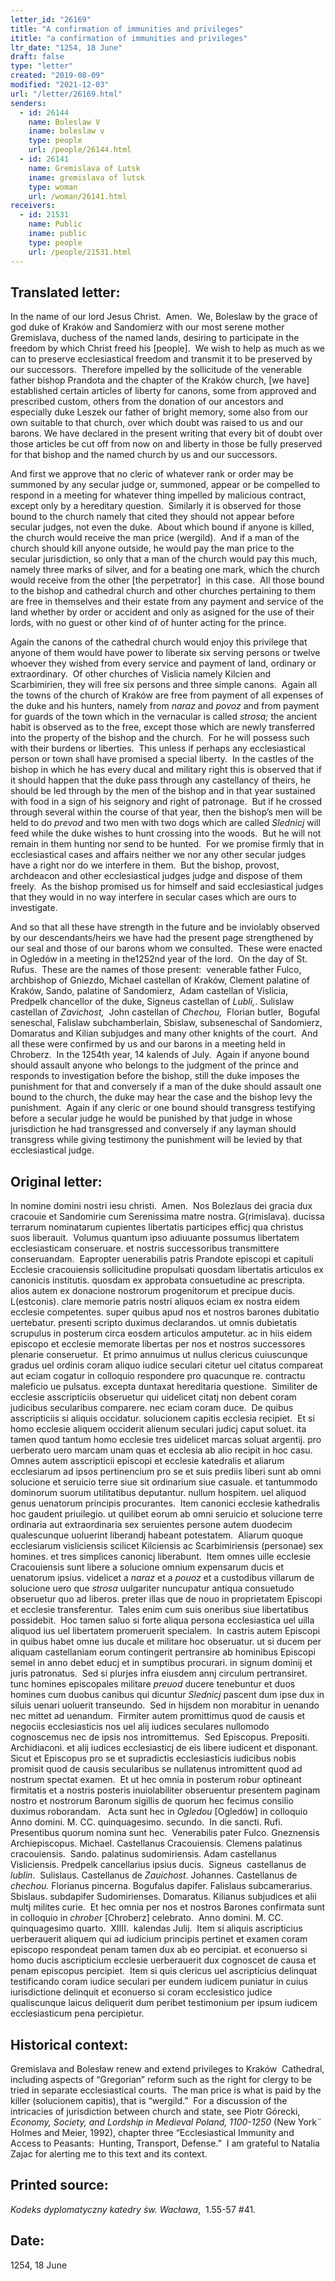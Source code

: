 ```yaml
---
letter_id: "26169"
title: "A confirmation of immunities and privileges"
ititle: "a confirmation of immunities and privileges"
ltr_date: "1254, 18 June"
draft: false
type: "letter"
created: "2019-08-09"
modified: "2021-12-03"
url: "/letter/26169.html"
senders:
  - id: 26144
    name: Boleslaw V
    iname: boleslaw v
    type: people
    url: /people/26144.html
  - id: 26141
    name: Gremislava of Lutsk
    iname: gremislava of lutsk
    type: woman
    url: /woman/26141.html
receivers:
  - id: 21531
    name: Public
    iname: public
    type: people
    url: /people/21531.html
---
```

<h2> Translated letter:</h2><p>In the name of our lord Jesus Christ.&nbsp; Amen.&nbsp; We, Boleslaw by the grace of god duke of Kraków and Sandomierz with our most serene mother Gremislava, duchess of the named lands, desiring to participate in the freedom by which Christ freed his [people].&nbsp; We wish to help as much as we can to preserve ecclesiastical freedom and transmit it to be preserved by our successors.&nbsp; Therefore impelled by the sollicitude of the venerable father bishop Prandota and the chapter of the Kraków church, [we have] established certain articles of liberty for canons, some from approved and prescribed custom, others from the donation of our ancestors and especially duke Leszek our father of bright memory, some also from our own suitable to that church, over which doubt was raised to us and our barons. We have declared in the present writing that every bit of doubt over those articles be cut off from now on and liberty in those be fully preserved for that bishop and the named church by us and our successors.&nbsp;</p><p>And first we approve that no cleric of whatever rank or order may be summoned by any secular judge or, summoned, appear or be compelled to respond in a meeting for whatever thing impelled by malicious contract, except only by a hereditary question.&nbsp; Similarly it is observed for those bound to the church namely that cited they should not appear before secular judges, not even the duke.&nbsp; About which bound if anyone is killed, the church would receive the man price (wergild).&nbsp; And if a man of the church should kill anyone outside, he would pay the man price to the secular jurisdiction, so only that a man of the church would pay this much, namely three marks of silver, and for a beating one mark, which the church would receive from the other [the perpetrator] &nbsp;in this case.&nbsp; All those bound to the bishop and cathedral church and other churches pertaining to them are free in themselves and their estate from any payment and service of the land whether by order or accident and only as asigned for the use of their lords, with no guest or other kind of of hunter acting for the prince.&nbsp;</p><p>Again the canons of the cathedral church would enjoy this privilege that anyone of them would have power to liberate six serving persons or twelve whoever they wished from every service and payment of land, ordinary or extraordinary.&nbsp; Of other churches of Vislicia namely Kilcien and Scarbimirien, they will free six persons and three simple canons.&nbsp; Again all the towns of the church of Kraków are free from payment of all expenses of the duke and his hunters, namely from <i>naraz</i> and <i>povoz</i> and from payment for guards of the town which in the vernacular is called <i>strosa;</i> the ancient habit is observed as to the free, except those which are newly transferred into the property of the bishop and the church.&nbsp; For he will possess such with their burdens or liberties.&nbsp; This unless if perhaps any ecclesiastical person or town shall have promised a special liberty.&nbsp; In the castles of the bishop in which he has every ducal and military right this is observed that if it should happen that the duke pass through any castellancy of theirs, he should be led through by the men of the bishop and in that year sustained with food in a sign of his seignory and right of patronage.&nbsp; But if he crossed through several within the course of that year, then the bishop’s men will be held to do <i>prevod </i>and two men with two dogs which are called <i>Slednicj </i>will feed while the duke wishes to hunt crossing into the woods.&nbsp; But he will not remain in them hunting nor send to be hunted.&nbsp; For we promise firmly that in ecclesiastical cases and affairs neither we nor any other secular judges have a right nor do we interfere in them.&nbsp; But the bishop, provost, archdeacon and other ecclesiastical judges judge and dispose of them freely.&nbsp; As the bishop promised us for himself and said ecclesiastical judges that they would in no way interfere in secular cases which are ours to investigate.</p><p>And so that all these have strength in the future and be inviolably observed by our descendants/heirs we have had the present page strengthened by our seal and those of our barons whom we consulted.&nbsp; These were enacted in Ogledów in a meeting in the1252nd year of the lord.&nbsp; On the day of St. Rufus.&nbsp; These are the names of those present:&nbsp; venerable father Fulco, archbishop of Gniezdo, Michael castellan of Kraków, Clement palatine of Kraków, Sando, palatine of Sandomierz,&nbsp; Adam castellan of Vislicia, Predpelk chancellor of the duke, Signeus castellan of <i>Lubli,</i>. Sulislaw castellan of <i>Zavichost,</i>&nbsp; John castellan of <i>Chechou,</i>&nbsp; Florian butler,&nbsp; Bogufal seneschal, Falislaw subchamberlain, Sbislaw, subseneschal of Sandomierz, Domaratus and Kilian subjudges and many other knights of the court.&nbsp; And all these were confirmed by us and our barons in a meeting held in Chroberz.&nbsp; In the 1254th year, 14 kalends of July.&nbsp; Again if anyone bound should assault anyone who belongs to the judgment of the prince and responds to investigation before the bishop, still the duke imposes the punishment for that and conversely if a man of the duke should assault one bound to the church, the duke may hear the case and the bishop levy the punishment.&nbsp; Again if any cleric or one bound should transgress testifying before a secular judge he would be punished by that judge in whose jurisdiction he had transgressed and conversely if any layman should transgress while giving testimony the punishment will be levied by that ecclesiastical judge.</p><h2 class="mt-4"> Original letter:</h2><p>In nomine domini nostri iesu christi.&nbsp; Amen.&nbsp; Nos Bolezlaus dei gracia dux cracouie et Sandomirie cum Serenissima matre nostra. G(rimislava). ducissa terrarum nominatarum cupientes libertatis participes efficj qua christus suos liberauit.&nbsp; Volumus quantum ipso adiuuante possumus libertatem ecclesiasticam conseruare. et nostris successoribus transmittere conseruandam.&nbsp; Eapropter uenerabilis patris Prandote episcopi et capituli Ecclesie cracouiensis sollicitudine propulsati quosdam libertatis articulos ex canonicis institutis. quosdam ex approbata consuetudine ac prescripta. alios autem ex donacione nostrorum progenitorum et precipue ducis.&nbsp; L(estconis). clare memorie patris nostri aliquos eciam ex nostra eidem ecclesie competentes. super quibus apud nos et nostros barones dubitatio uertebatur. presenti scripto duximus declarandos. ut omnis dubietatis scrupulus in posterum circa eosdem articulos amputetur. ac in hiis eidem episcopo et ecclesie memorate libertas per nos et nostros successores plenarie conseruetur.&nbsp; Et primo annuimus ut nullus clericus cuiuscunque gradus uel ordinis coram aliquo iudice seculari citetur uel citatus compareat aut eciam cogatur in colloquio respondere pro quacunque re. contractu maleficio ue pulsatus. excepta duntaxat hereditaria questione.&nbsp; Similiter de ecclesie asscripticiis obseruetur qui uidelicet citatj non debent coram judicibus secularibus comparere. nec eciam coram duce.&nbsp; De quibus asscripticiis si aliquis occidatur. solucionem capitis ecclesia recipiet.&nbsp; Et si homo ecclesie aliquem occiderit alienum seculari judicj caput soluet. ita tamen quod tantum homo ecclesie tres uidelicet marcas soluat argentij. pro uerberato uero marcam unam quas et ecclesia ab alio recipit in hoc casu.&nbsp; Omnes autem asscripticii episcopi et ecclesie katedralis et aliarum ecclesiarum ad ipsos pertinencium pro se et suis prediis liberi sunt ab omni solucione et seruicio terre siue sit ordinarium siue casuale. et tantummodo dominorum suorum utilitatibus deputantur. nullum hospitem. uel aliquod genus uenatorum principis procurantes.&nbsp; Item canonici ecclesie kathedralis hoc gaudent priuilegio. ut quilibet eorum ab omni seruicio et solucione terre ordinaria aut extraordinaria sex seruientes persone autem duodecim qualescunque uoluerint liberandj habeant potestatem.&nbsp; Aliarum quoque ecclesiarum visliciensis scilicet Kilciensis ac Scarbimiriensis (personae) sex homines. et tres simplices canonicj liberabunt.&nbsp; Item omnes uille ecclesie Cracouiensis sunt libere a solucione omnium expensarum ducis et uenatorum ipsius. videlicet a <i>naraz</i> et a <i>pouoz </i>et a custodibus villarum de solucione uero que <i>strosa</i> uulgariter nuncupatur antiqua consuetudo obseruetur quo ad liberos. preter illas que de nouo in proprietatem Episcopi et ecclesie transferentur.&nbsp; Tales enim cum suis oneribus siue libertatibus possidebit.&nbsp; Hoc tamen saluo si forte aliqua persona ecclesiastica uel uilla aliquod ius uel libertatem promeruerit specialem.&nbsp; In castris autem Episcopi in quibus habet omne ius ducale et militare hoc obseruatur. ut si ducem per aliquam castellaniam eorum contingerit pertransire ab hominibus Episcopi semel in anno debet educj et in sumptibus procurari. in signum dominij et juris patronatus.&nbsp; Sed si plurjes infra eiusdem annj circulum pertransiret. tunc homines episcopales militare <i>preuod</i> ducere tenebuntur et duos homines cum duobus canibus qui dicuntur <i>Slednicj </i>pascent dum ipse dux in siluis uenari uoluerit transeundo.&nbsp; Sed in hijsdem non morabitur in uenando nec mittet ad uenandum.&nbsp; Firmiter autem promittimus quod de causis et negociis ecclesiasticis nos uel alij iudices seculares nullomodo cognoscemus nec de ipsis nos intromittemus.&nbsp; Sed Episcopus. Prepositi. Archidiaconi. et alij iudices ecclesiasticj de eis libere iudicent et disponant.&nbsp; Sicut et Episcopus pro se et supradictis ecclesiasticis iudicibus nobis promisit quod de causis secularibus se nullatenus intromittent quod ad nostrum spectat examen.&nbsp; Et ut hec omnia in posterum robur optineant firmitatis et a nostris posteris inuiolabiliter obseruentur presentem paginam nostro et nostrorum Baronum sigillis de quorum hec fecimus consilio duximus roborandam.&nbsp;&nbsp; Acta sunt hec in <i>Ogledou </i>[Ogledów] in colloquio Anno domini. M. CC. quinquagesimo. secundo.&nbsp; In die sancti. Rufi.&nbsp; Presentibus quorum nomina sunt hec.&nbsp; Venerabilis pater Fulco. Gneznensis Archiepiscopus. Michael. Castellanus Cracouiensis. Clemens palatinus cracouiensis.&nbsp; Sando. palatinus sudomiriensis. Adam castellanus Visliciensis. Predpelk cancellarius ipsius ducis.&nbsp; Signeus&nbsp; castellanus de <i>lublin</i>.&nbsp; Sulislaus. Castellanus de <i>Zauichost</i>. Johannes. Castellanus de <i>chechou.</i> Florianus pincerna. Bogufalus dapifer. Falislaus subcamerarius. Sbislaus. subdapifer Sudomirienses. Domaratus. Kilianus subjudices et alii multj milites curie.&nbsp; Et hec omnia per nos et nostros Barones confirmata sunt in colloquio in <i>chrober </i>[Chroberz] celebrato.&nbsp; Anno domini. M. CC. quinquagesimo quarto.&nbsp; XIIII.&nbsp; kalendas Julij.&nbsp; Item si aliquis ascripticius uerberauerit aliquem qui ad iudicium principis pertinet et examen coram episcopo respondeat penam tamen dux ab eo percipiat. et econuerso si homo ducis ascripticium ecclesie uerberauerit dux cognoscet de causa et penam episcopus percipiet.&nbsp; Item si quis clericus uel ascripticius delinquat testificando coram iudice seculari per eundem iudicem puniatur in cuius iurisdictione delinquit et econuerso si coram ecclesistico judice qualiscunque laicus deliquerit dum peribet testimonium per ipsum iudicem ecclesiasticum pena percipietur.</p><h2 class="mt-4"> Historical context:</h2><p>Gremislava and Bolesław renew and extend privileges to Kraków &nbsp;Cathedral, including aspects of “Gregorian” reform such as the right for clergy to be tried in separate ecclesiastical courts.&nbsp; The man price is what is paid by the killer (solucionem capitis), that is “wergild.”&nbsp; For a discussion of the intricacies of jurisdiction between church and state, see Piotr Górecki, <i>Economy, Society, and Lordship in Medieval Poland, 1100-1250 </i>(New York¨ Holmes and Meier, 1992), chapter three “Ecclesiastical Immunity and Access to Peasants:&nbsp; Hunting, Transport, Defense.”&nbsp; I am grateful to Natalia Zajac for alerting me to this text and its context.</p><h2 class="mt-4"> Printed source:</h2><p><i><span>Kodeks dyplomatyczny katedry św. Wacława</span></i><span>, &nbsp;1.55-57 #41.&nbsp;&nbsp;</span></p><h2 class="mt-4"> Date:</h2>1254, 18 June